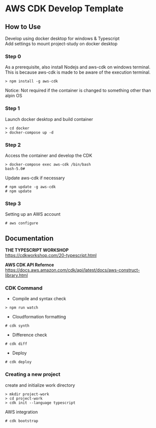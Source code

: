 # AWS CDK Develop Template

## How to Use
Develop using docker desktop for windows & Typescript  
Add settings to mount project-study on docker desktop  

### Step 0
As a prerequisite, also install Nodejs and aws-cdk on windows terminal.  
This is because aws-cdk is made to be aware of the execution terminal.  

```
> npm install -g aws-cdk
```

Notice: Not required if the container is changed to something other than alpin OS  

### Step 1
Launch docker desktop and build container  

```
> cd docker
> docker-compose up -d
```

### Step 2
Access the container and develop the CDK  

```
> docker-compose exec aws-cdk /bin/bash
bash-5.0#
```

Update aws-cdk if necessary  

```
# npm update -g aws-cdk
# npm update
```

### Step 3
Setting up an AWS account  

```
# aws configure
```

## Documentation
**THE TYPESCRIPT WORKSHOP**  
https://cdkworkshop.com/20-typescript.html

**AWS CDK API Refernce**  
https://docs.aws.amazon.com/cdk/api/latest/docs/aws-construct-library.html  

### CDK Command  

* Compile and syntax check  

```
> npm run watch
```

* Cloudformation formatting  

```
# cdk synth
```

* Difference check

```
# cdk diff
```

* Deploy

```
# cdk deploy
```

### Creating a new project
create and initialize work directory  

```
> mkdir project-work
> cd project-work
> cdk init --language typescript
```

AWS integration  

```
# cdk bootstrap 
```
